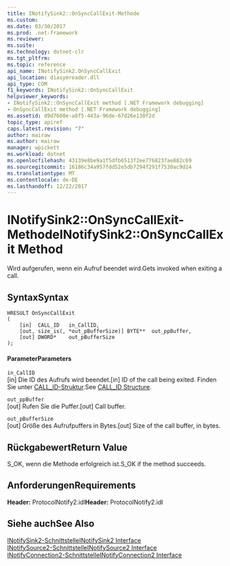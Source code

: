 ```yaml
---
title: INotifySink2::OnSyncCallExit-Methode
ms.custom: 
ms.date: 03/30/2017
ms.prod: .net-framework
ms.reviewer: 
ms.suite: 
ms.technology: dotnet-clr
ms.tgt_pltfrm: 
ms.topic: reference
api_name: INotifySink2.OnSyncCallExit
api_location: diasymreader.dll
api_type: COM
f1_keywords: INotifySink2::OnSyncCallExit
helpviewer_keywords:
- INotifySink2::OnSyncCallExit method [.NET Framework debugging]
- OnSyncCallExit method [.NET Framework debugging]
ms.assetid: d9d7600e-a8f5-443a-96de-67d26e130f2d
topic_type: apiref
caps.latest.revision: "7"
author: mairaw
ms.author: mairaw
manager: wpickett
ms.workload: dotnet
ms.openlocfilehash: 43139e8be9a1f5dfb6513f2ee7768237ae882c69
ms.sourcegitcommit: 16186c34a957fdd52e5db7294f291f7530ac9d24
ms.translationtype: MT
ms.contentlocale: de-DE
ms.lasthandoff: 12/22/2017
---
```

# <a name="inotifysink2onsynccallexit-method"></a><span data-ttu-id="c5392-102">INotifySink2::OnSyncCallExit-Methode</span><span class="sxs-lookup"><span data-stu-id="c5392-102">INotifySink2::OnSyncCallExit Method</span></span>
<span data-ttu-id="c5392-103">Wird aufgerufen, wenn ein Aufruf beendet wird.</span><span class="sxs-lookup"><span data-stu-id="c5392-103">Gets invoked when exiting a call.</span></span>  
  
## <a name="syntax"></a><span data-ttu-id="c5392-104">Syntax</span><span class="sxs-lookup"><span data-stu-id="c5392-104">Syntax</span></span>  
  
```  
HRESULT OnSyncCallExit  
(  
    [in]  CALL_ID   in_CallID,  
    [out, size_is(, *out_pBufferSize)] BYTE**  out_ppBuffer,  
    [out] DWORD*    out_pBufferSize  
);  
```  
  
#### <a name="parameters"></a><span data-ttu-id="c5392-105">Parameter</span><span class="sxs-lookup"><span data-stu-id="c5392-105">Parameters</span></span>  
 `in_CallID`  
 <span data-ttu-id="c5392-106">[in] Die ID des Aufrufs wird beendet.</span><span class="sxs-lookup"><span data-stu-id="c5392-106">[in] ID of the call being exited.</span></span> <span data-ttu-id="c5392-107">Finden Sie unter [CALL_ID-Struktur](../../../../docs/framework/unmanaged-api/diagnostics/call-id-structure.md).</span><span class="sxs-lookup"><span data-stu-id="c5392-107">See [CALL_ID Structure](../../../../docs/framework/unmanaged-api/diagnostics/call-id-structure.md).</span></span>  
  
 `out_ppBuffer`  
 <span data-ttu-id="c5392-108">[out] Rufen Sie die Puffer.</span><span class="sxs-lookup"><span data-stu-id="c5392-108">[out] Call buffer.</span></span>  
  
 `out_pBufferSize`  
 <span data-ttu-id="c5392-109">[out] Größe des Aufrufpuffers in Bytes.</span><span class="sxs-lookup"><span data-stu-id="c5392-109">[out] Size of the call buffer, in bytes.</span></span>  
  
## <a name="return-value"></a><span data-ttu-id="c5392-110">Rückgabewert</span><span class="sxs-lookup"><span data-stu-id="c5392-110">Return Value</span></span>  
 <span data-ttu-id="c5392-111">S_OK, wenn die Methode erfolgreich ist.</span><span class="sxs-lookup"><span data-stu-id="c5392-111">S_OK if the method succeeds.</span></span>  
  
## <a name="requirements"></a><span data-ttu-id="c5392-112">Anforderungen</span><span class="sxs-lookup"><span data-stu-id="c5392-112">Requirements</span></span>  
 <span data-ttu-id="c5392-113">**Header:** ProtocolNotify2.idl</span><span class="sxs-lookup"><span data-stu-id="c5392-113">**Header:** ProtocolNotify2.idl</span></span>  
  
## <a name="see-also"></a><span data-ttu-id="c5392-114">Siehe auch</span><span class="sxs-lookup"><span data-stu-id="c5392-114">See Also</span></span>  
 [<span data-ttu-id="c5392-115">INotifySink2-Schnittstelle</span><span class="sxs-lookup"><span data-stu-id="c5392-115">INotifySink2 Interface</span></span>](../../../../docs/framework/unmanaged-api/diagnostics/inotifysink2-interface.md)  
 [<span data-ttu-id="c5392-116">INotifySource2-Schnittstelle</span><span class="sxs-lookup"><span data-stu-id="c5392-116">INotifySource2 Interface</span></span>](../../../../docs/framework/unmanaged-api/diagnostics/inotifysource2-interface.md)  
 [<span data-ttu-id="c5392-117">INotifyConnection2-Schnittstelle</span><span class="sxs-lookup"><span data-stu-id="c5392-117">INotifyConnection2 Interface</span></span>](../../../../docs/framework/unmanaged-api/diagnostics/inotifyconnection2-interface.md)
